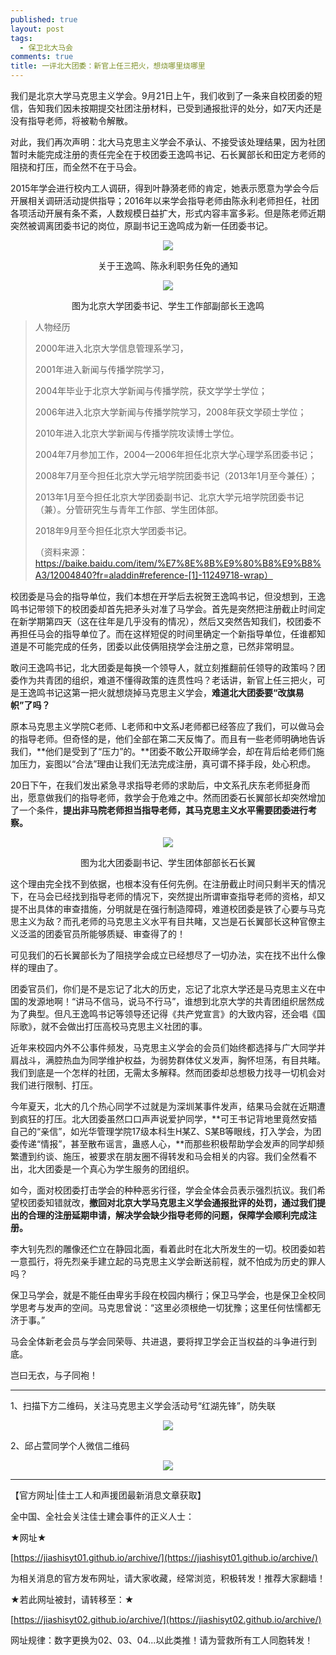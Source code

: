 ```yaml
---
published: true
layout: post
tags:
  - 保卫北大马会
comments: true
title: 一评北大团委：新官上任三把火，想烧哪里烧哪里  
---
```




我们是北京大学马克思主义学会。9月21日上午，我们收到了一条来自校团委的短信，告知我们因未按期提交社团注册材料，已受到通报批评的处分，如7天内还是没有指导老师，将被勒令解散。

对此，我们再次声明：北大马克思主义学会不承认、不接受该处理结果，因为社团暂时未能完成注册的责任完全在于校团委王逸鸣书记、石长翼部长和田定方老师的阻挠和打压，而全然不在于马会。
 
2015年学会进行校内工人调研，得到叶静漪老师的肯定，她表示愿意为学会今后开展相关调研活动提供指导；2016年以来学会指导老师由陈永利老师担任，社团各项活动开展有条不紊，人数规模日益扩大，形式内容丰富多彩。但是陈老师近期突然被调离团委书记的岗位，原副书记王逸鸣成为新一任团委书记。

<p align="center"> <img src="https://ae01.alicdn.com/kf/HTB1nKGTXe6sK1RjSsrbq6xbDXXaZ.jpg"> </p>

<p align="center"> 关于王逸鸣、陈永利职务任免的通知</p>

<p align="center"> <img src="https://ae01.alicdn.com/kf/HTB1tRWUXdfvK1RjSszhq6AcGFXaH.jpg"> </p>

<p align="center"> 图为北京大学团委书记、学生工作部副部长王逸鸣</p>


<blockquote>
人物经历

2000年进入北京大学信息管理系学习，

2001年进入新闻与传播学院学习，

2004年毕业于北京大学新闻与传播学院，获文学学士学位；

2006年进入北京大学新闻与传播学院学习，2008年获文学硕士学位；

2010年进入北京大学新闻与传播学院攻读博士学位。

2004年7月参加工作，2004—2006年担任北京大学心理学系团委书记；

2008年7月至今担任北京大学元培学院团委书记（2013年1月至今兼任）；

2013年1月至今担任北京大学团委副书记、北京大学元培学院团委书记（兼）。分管研究生与青年工作部、学生团体部。

2018年9月至今担任北京大学团委书记。

（资料来源：https://baike.baidu.com/item/%E7%8E%8B%E9%80%B8%E9%B8%A3/12004840?fr=aladdin#reference-[1]-11249718-wrap）
</blockquote>


校团委是马会的指导单位，我们本想在开学后去祝贺王逸鸣书记，但没想到，王逸鸣书记带领下的校团委却首先把矛头对准了马学会。首先是突然把注册截止时间定在新学期第四天（这在往年是几乎没有的情况），然后又突然告知我们，校团委不再担任马会的指导单位了。而在这样短促的时间里确定一个新指导单位，任谁都知道是不可能完成的任务，团委以此伎俩阻挠学会注册之意，已然非常明显。

敢问王逸鸣书记，北大团委是每换一个领导人，就立刻推翻前任领导的政策吗？团委作为共青团的组织，难道不懂得政策的连贯性吗？老话讲，新官上任三把火，可是王逸鸣书记这第一把火就想烧掉马克思主义学会，**难道北大团委要“改旗易帜”了吗？**

原本马克思主义学院C老师、L老师和中文系J老师都已经答应了我们，可以做马会的指导老师。但奇怪的是，他们全部在第二天反悔了。而且有一些老师明确地告诉我们，**他们是受到了“压力”的。**团委不敢公开取缔学会，却在背后给老师们施加压力，妄图以“合法”理由让我们无法完成注册，真可谓不择手段，处心积虑。

20日下午，在我们发出紧急寻求指导老师的求助后，中文系孔庆东老师挺身而出，愿意做我们的指导老师，救学会于危难之中。然而团委石长翼部长却突然增加了一个条件，**提出非马院老师担当指导老师，其马克思主义水平需要团委进行考察。**

<p align="center"> <img src="https://ae01.alicdn.com/kf/HTB1lyhMcPTpK1RjSZKPq6y3UpXaZ.jpg"> </p>

<p align="center"> 图为北大团委副书记、学生团体部部长石长翼 </p>

这个理由完全找不到依据，也根本没有任何先例。在注册截止时间只剩半天的情况下，在马会已经找到指导老师的情况下，突然提出所谓审查指导老师的资格，却又提不出具体的审查措施，分明就是在强行制造障碍，难道校团委是铁了心要与马克思主义为敌？而孔老师的马克思主义水平有目共睹，又岂是石长翼部长这种官僚主义泛滥的团委官员所能够质疑、审查得了的！

可见我们的石长翼部长为了阻挠学会成立已经想尽了一切办法，实在找不出什么像样的理由了。
 
团委官员们，你们是不是忘记了北大的历史，忘记了北京大学还是马克思主义在中国的发源地啊！“讲马不信马，说马不行马”，谁想到北京大学的共青团组织居然成为了典型。但凡王逸鸣书记等领导还记得《共产党宣言》的大致内容，还会唱《国际歌》，就不会做出打压高校马克思主义社团的事。

近年来校园内外不公事件频发，马克思主义学会的会员们始终都选择与广大同学并肩战斗，满腔热血为同学维护权益，为弱势群体仗义发声，胸怀坦荡，有目共睹。我们到底是一个怎样的社团，无需太多解释。然而团委却总想极力找寻一切机会对我们进行限制、打压。

今年夏天，北大的几个热心同学不过就是为深圳某事件发声，结果马会就在近期遭到疯狂的打压。北大团委虽然口口声声说爱护同学，**可王书记背地里竟然安插自己的“亲信”，如光华管理学院17级本科生H某Z、S某B等眼线，打入学会，为团委传递“情报”，甚至散布谣言，蛊惑人心，**而那些积极帮助学会发声的同学却频繁遭到约谈、施压，被要求在朋友圈不得转发和马会相关的内容。我们全然看不出，北大团委是一个真心为学生服务的团组织。
 
如今，面对校团委打击学会的种种恶劣行径，学会全体会员表示强烈抗议。我们希望校团委知错就改，**撤回对北京大学马克思主义学会通报批评的处罚，通过我们提出的合理的注册延期申请，解决学会缺少指导老师的问题，保障学会顺利完成注册。**
 
李大钊先烈的雕像还伫立在静园北面，看着此时在北大所发生的一切。校团委如若一意孤行，将先烈亲手建立起的马克思主义学会断送前程，就不怕成为历史的罪人吗？

保卫马学会，就是不能任由卑劣手段在校园内横行；保卫马学会，也是保卫全校同学思考与发声的空间。马克思曾说：“这里必须根绝一切犹豫；这里任何怯懦都无济于事。”
 
马会全体新老会员与学会同荣辱、共进退，要将捍卫学会正当权益的斗争进行到底。

岂曰无衣，与子同袍！

---

1、扫描下方二维码，关注马克思主义学会活动号“红湖先锋”，防失联

<p align="center"> <img src="https://ae01.alicdn.com/kf/HTB1EfKTXe6sK1RjSsrbq6xbDXXaV.jpg"> </p>

2、邱占萱同学个人微信二维码

<p align="center"> <img src="https://ae01.alicdn.com/kf/HTB1X19UXcfrK1RkSnb4q6xHRFXa4.jpg"> </p>



---

【官方网址|佳士工人和声援团最新消息文章获取】

全中国、全社会关注佳士建会事件的正义人士：

★网址★

[https://jiashisyt01.github.io/archive/](https://jiashisyt01.github.io/archive/)

为相关消息的官方发布网址，请大家收藏，经常浏览，积极转发！推荐大家翻墙！

★若此网址被封，请转移至：★

[https://jiashisyt02.github.io/archive/](https://jiashisyt02.github.io/archive/)

网址规律：数字更换为02、03、04...以此类推！请为营救所有工人同胞转发！

